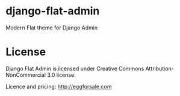 django-flat-admin
=================

Modern Flat theme for Django Admin

License
=================

Django Flat Admin is licensed under Creative Commons Attribution-NonCommercial 3.0 license.

Licence and pricing: http://eggforsale.com
